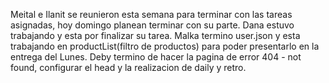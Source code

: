 Meital e Ilanit se reunieron esta semana para terminar con las tareas asignadas, hoy domingo planean terminar con su parte.
Dana estuvo trabajando y esta por finalizar su tarea.
Malka termino user.json y esta trabajando en productList(filtro de productos) para poder presentarlo en la entrega del Lunes.
Deby termino de hacer la pagina de error 404 - not found, configurar el head y la realizacion de daily y retro.
